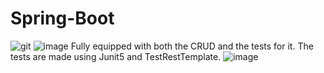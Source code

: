 # Spring-Boot
![git](https://user-images.githubusercontent.com/70509004/110137814-8badeb80-7dd1-11eb-9f10-761d144c57a0.png)
![image](https://user-images.githubusercontent.com/70509004/110185385-7d33f400-7e12-11eb-86ad-1a9d1e679903.png)
        Fully equipped with both the CRUD and the tests for it. The tests are made using Junit5 and TestRestTemplate.
![image](https://i.pinimg.com/564x/78/a4/83/78a48347330a540794acb5bec0bb6ad4.jpg)
